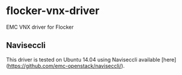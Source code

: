 # flocker-vnx-driver
EMC VNX driver for Flocker

## Naviseccli

This driver is tested on Ubuntu 14.04 using Naviseccli available [here] (https://github.com/emc-openstack/naviseccli/).
